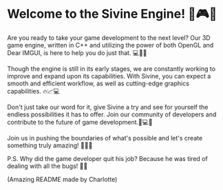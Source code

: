 # Welcome to the Sivine Engine! 🚀🎮🎉

Are you ready to take your game development to the next level? Our 3D game engine, written in C++ and utilizing the power of both OpenGL and Dear IMGUI, is here to help you do just that. 💻🚀🚀

Though the engine is still in its early stages, we are constantly working to improve and expand upon its capabilities. With Sivine, you can expect a smooth and efficient workflow, as well as cutting-edge graphics capabilities. 🔥📈💻

Don't just take our word for it, give Sivine a try and see for yourself the endless possibilities it has to offer. Join our community of developers and contribute to the future of game development.🤝💻🤝

Join us in pushing the boundaries of what's possible and let's create something truly amazing! 🌟🚀🌟

P.S. Why did the game developer quit his job? Because he was tired of dealing with all the bugs! 🐛🤣

(Amazing README made by Charlotte)
